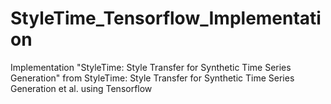 # StyleTime_Tensorflow_Implementation
Implementation "StyleTime: Style Transfer for Synthetic Time Series Generation" from StyleTime: Style Transfer for Synthetic Time Series Generation et al. using Tensorflow
